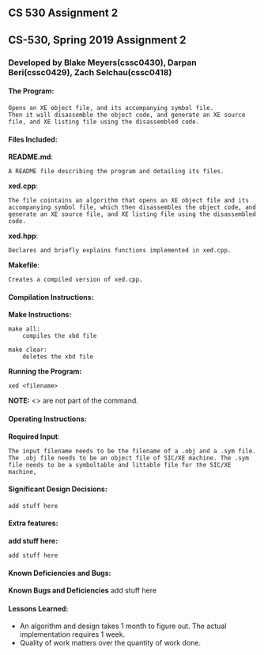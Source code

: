## CS 530 Assignment 2
<!-----------------------------------------------------------------
 Name: Blake Meyers(cssc0430), Darpan Beri(cssc0429), Zach Selchau(cssc0418)
 Project: CS530 Assignment 2
 File: README.md
 Notes: A README file describing the program and detailing its files.
--------------------------------------------------------------------->

## CS-530, Spring 2019 Assignment 2
### Developed by Blake Meyers(cssc0430), Darpan Beri(cssc0429), Zach Selchau(cssc0418)

#### The Program:
    Opens an XE object file, and its accompanying symbol file.
    Then it will disassemble the object code, and generate an XE source file, and XE listing file using the disassembled code.

#### Files Included:
**README.md**:

    A README file describing the program and detailing its files.

**xed.cpp**:

    The file cointains an algorithm that opens an XE object file and its accompanying symbol file, which then disassembles the object code, and generate an XE source file, and XE listing file using the disassembled code.

**xed.hpp**:

    Declares and briefly explains functions implemented in xed.cpp.

**Makefile**:

    Creates a compiled version of xed.cpp.

#### Compilation Instructions:
**Make Instructions:**

    make all:
    	compiles the xbd file

    make clear:
    	deletes the xbd file

**Running the Program:**

    xed <filename>

**NOTE:** <> are not part of the command.

#### Operating Instructions:
**Required Input**:

    The input filename needs to be the filename of a .obj and a .sym file. The .obj file needs to be an object file of SIC/XE machine. The .sym file needs to be a symboltable and littable file for the SIC/XE machine,

#### Significant Design Decisions:
    add stuff here

#### Extra features:
**add stuff here:**

    add stuff here

#### Known Deficiencies and Bugs:
**Known Bugs and Deficiencies**
    add stuff here

#### Lessons Learned:
* An algorithm and design takes 1 month to figure out. The actual implementation requires 1 week.
* Quality of work matters over the quantity of work done.

<!-----------------------------------------[ EOF: README.md ]--------------------------------->